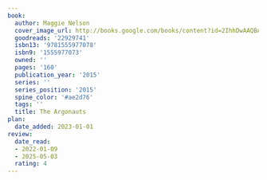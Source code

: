 ```yaml
---
book:
  author: Maggie Nelson
  cover_image_url: http://books.google.com/books/content?id=2IhhDwAAQBAJ&printsec=frontcover&img=1&zoom=1&edge=curl&source=gbs_api
  goodreads: '22929741'
  isbn13: '9781555977078'
  isbn9: '1555977073'
  owned: ''
  pages: '160'
  publication_year: '2015'
  series: ''
  series_position: '2015'
  spine_color: '#ae2d76'
  tags: ''
  title: The Argonauts
plan:
  date_added: 2023-01-01
review:
  date_read:
  - 2022-01-09
  - 2025-05-03
  rating: 4
---
```

